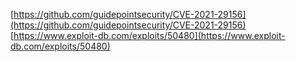 [https://github.com/guidepointsecurity/CVE-2021-29156](https://github.com/guidepointsecurity/CVE-2021-29156)
[https://www.exploit-db.com/exploits/50480](https://www.exploit-db.com/exploits/50480)
